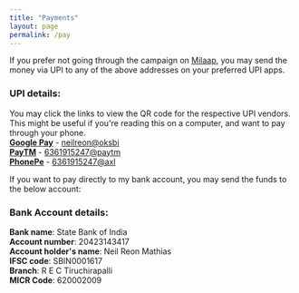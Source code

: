 ```yaml
---
title: "Payments"
layout: page
permalink: /pay
---
```

If you prefer not going through the campaign on [Milaap](/milaap), you may send the money via UPI to any of the above addresses on your preferred UPI apps. 

### UPI details:
You may click the links to view the QR code for the respective UPI vendors. This might be useful if you're reading this on a computer, and want to pay through your phone.  
[**Google Pay**](/assets/qr/gpay.png) - [neilreon@oksbi](/assets/qr/gpay.png)  
[**PayTM**](/assets/qr/paytm.png) - [6361915247@paytm](/assets/qr/paytm.png)  
[**PhonePe**](/assets/qr/phonepe.png) - [6361915247@axl](/assets/qr/phonepe.png)  

If you want to pay directly to my bank account, you may send the funds to the below account:

### Bank Account details:
**Bank name**: State Bank of India  
**Account number**: 20423143417  
**Account holder's name**: Neil Reon Mathias  
**IFSC code**: SBIN0001617  
**Branch**: R E C Tiruchirapalli  
**MICR Code**: 620002009  